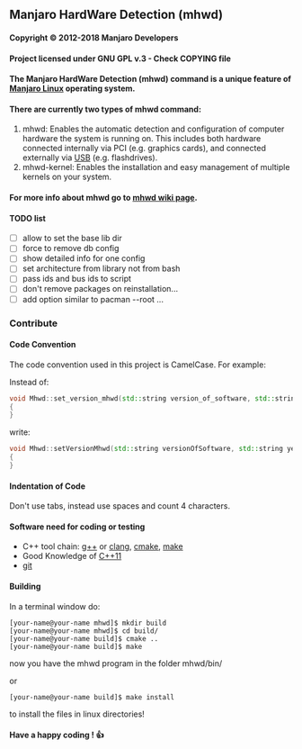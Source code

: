 ## Manjaro HardWare Detection (mhwd)

#### Copyright © 2012-2018 Manjaro Developers
#### Project licensed under GNU GPL v.3 - Check COPYING file

#### The Manjaro HardWare Detection (mhwd) command is a unique feature of [Manjaro Linux](http://manjaro.org/) operating system.
#### There are currently two types of mhwd command:
1. mhwd: Enables the automatic detection and configuration of computer hardware the system is running on. This includes both hardware connected internally via PCI (e.g. graphics cards), and connected externally via [USB](http://en.wikipedia.org/wiki/USB) (e.g. flashdrives).
2. mhwd-kernel: Enables the installation and easy management of multiple kernels on your system.

#### For more info about mhwd go to [mhwd wiki page](https://wiki.manjaro.org/index.php?title=Manjaro_Hardware_Detection_Overview).

#### TODO list
 - [ ] allow to set the base lib dir
 - [ ] force to remove db config
 - [ ] show detailed info for one config
 - [ ] set architecture from library not from bash
 - [ ] pass ids and bus ids to script
 - [ ] don't remove packages on reinstallation...
 - [ ] add option similar to pacman --root ...

### Contribute

#### Code Convention

The code convention used in this project is CamelCase. For example:

Instead of:

```c++
void Mhwd::set_version_mhwd(std::string version_of_software, std::string year_copyright)
{
}
```

write:

```c++
void Mhwd::setVersionMhwd(std::string versionOfSoftware, std::string yearCopyright)
{
}
```

#### Indentation of Code

Don't use tabs, instead use spaces and count 4 characters.

#### Software need for coding or testing

* C++ tool chain: [g++](https://gcc.gnu.org/) or [clang](http://clang.llvm.org/), [cmake](http://www.cmake.org/), [make](http://www.gnu.org/software/make/)
* Good Knowledge of [C++11](http://isocpp.org/)
* [git](http://git-scm.com/)

#### Building

In a terminal window do:

```shell
[your-name@your-name mhwd]$ mkdir build
[your-name@your-name mhwd]$ cd build/
[your-name@your-name build]$ cmake ..
[your-name@your-name build]$ make
```
now you have the mhwd program in the folder mhwd/bin/

or

```shell
[your-name@your-name build]$ make install
```
to install the files in linux directories!

#### Have a happy coding ! :thumbsup:
